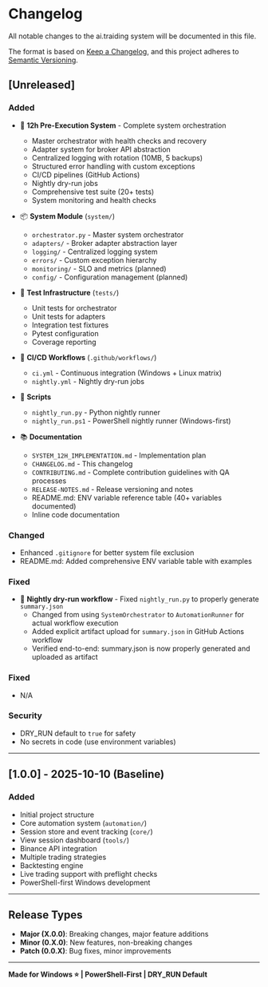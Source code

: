 # Changelog

All notable changes to the ai.traiding system will be documented in this file.

The format is based on [Keep a Changelog](https://keepachangelog.com/en/1.0.0/),
and this project adheres to [Semantic Versioning](https://semver.org/spec/v2.0.0.html).

## [Unreleased]

### Added
- 🚀 **12h Pre-Execution System** - Complete system orchestration
  - Master orchestrator with health checks and recovery
  - Adapter system for broker API abstraction
  - Centralized logging with rotation (10MB, 5 backups)
  - Structured error handling with custom exceptions
  - CI/CD pipelines (GitHub Actions)
  - Nightly dry-run jobs
  - Comprehensive test suite (20+ tests)
  - System monitoring and health checks
  
- 📦 **System Module** (`system/`)
  - `orchestrator.py` - Master system orchestrator
  - `adapters/` - Broker adapter abstraction layer
  - `logging/` - Centralized logging system
  - `errors/` - Custom exception hierarchy
  - `monitoring/` - SLO and metrics (planned)
  - `config/` - Configuration management (planned)
  
- 🧪 **Test Infrastructure** (`tests/`)
  - Unit tests for orchestrator
  - Unit tests for adapters
  - Integration test fixtures
  - Pytest configuration
  - Coverage reporting
  
- 🔄 **CI/CD Workflows** (`.github/workflows/`)
  - `ci.yml` - Continuous integration (Windows + Linux matrix)
  - `nightly.yml` - Nightly dry-run jobs
  
- 📜 **Scripts**
  - `nightly_run.py` - Python nightly runner
  - `nightly_run.ps1` - PowerShell nightly runner (Windows-first)
  
- 📚 **Documentation**
  - `SYSTEM_12H_IMPLEMENTATION.md` - Implementation plan
  - `CHANGELOG.md` - This changelog
  - `CONTRIBUTING.md` - Complete contribution guidelines with QA processes
  - `RELEASE-NOTES.md` - Release versioning and notes
  - README.md: ENV variable reference table (40+ variables documented)
  - Inline code documentation

### Changed
- Enhanced `.gitignore` for better system file exclusion
- README.md: Added comprehensive ENV variable table with examples

### Fixed
- 🐛 **Nightly dry-run workflow** - Fixed `nightly_run.py` to properly generate `summary.json`
  - Changed from using `SystemOrchestrator` to `AutomationRunner` for actual workflow execution
  - Added explicit artifact upload for `summary.json` in GitHub Actions workflow
  - Verified end-to-end: summary.json is now properly generated and uploaded as artifact

### Fixed
- N/A

### Security
- DRY_RUN default to `true` for safety
- No secrets in code (use environment variables)

---

## [1.0.0] - 2025-10-10 (Baseline)

### Added
- Initial project structure
- Core automation system (`automation/`)
- Session store and event tracking (`core/`)
- View session dashboard (`tools/`)
- Binance API integration
- Multiple trading strategies
- Backtesting engine
- Live trading support with preflight checks
- PowerShell-first Windows development

---

## Release Types

- **Major (X.0.0)**: Breaking changes, major feature additions
- **Minor (0.X.0)**: New features, non-breaking changes
- **Patch (0.0.X)**: Bug fixes, minor improvements

---

**Made for Windows ⭐ | PowerShell-First | DRY_RUN Default**
